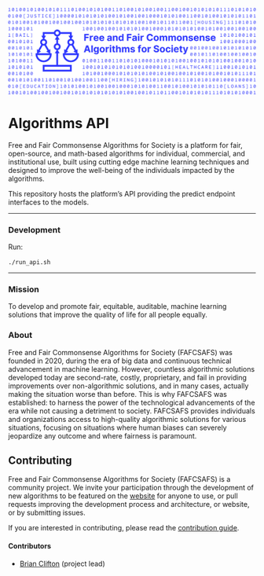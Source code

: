 ![Free and Fair Commonsense Algorithms for Society](./docs/image_sm.jpg)
# Algorithms API

Free and Fair Commonsense Algorithms for Society is a platform for fair, open-source, and math-based algorithms for individual, commercial, and institutional use, built using cutting edge machine learning techniques and designed to improve the well-being of the individuals impacted by the algorithms.

This repository hosts the platform’s API providing the predict endpoint interfaces to the models.

---
### Development

Run:
```
./run_api.sh
```

---
### Mission

To develop and promote fair, equitable, auditable, machine learning solutions that improve the quality of life for all people equally.

### About

Free and Fair Commonsense Algorithms for Society (FAFCSAFS) was founded in 2020, during the era of big data and continuous technical advancement in machine learning. However, countless algorithmic solutions developed today are second-rate, costly, proprietary, and fail in providing improvements over non-algorithmic solutions, and in many cases, actually making the situation worse than before. This is why FAFCSAFS was established: to harness the power of the technological advancements of the era while not causing a detriment to society. FAFCSAFS provides individuals and organizations access to high-quality algorithmic solutions for various situations, focusing on situations where human biases can severely jeopardize any outcome and where fairness is paramount.



## Contributing

Free and Fair Commonsense Algorithms for Society (FAFCSAFS) is a community project. We invite your participation through the development of new algorithms to be featured on the [website](https://free-and-fair-common-sense-algorithms-for-society.org/) for anyone to use, or pull requests improving the development process and architecture, or website, or by submitting issues.

If you are interested in contributing, please read the [contribution guide](https://github.com/free-and-fair-common-sense-algorithms/algorithms/blob/master/CONTRIBUTING.md).



#### Contributors

- [Brian Clifton](https://github.com/bclifton) (project lead)
